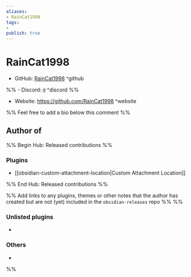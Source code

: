 ```yaml
---
aliases:
- RainCat1998
tags: 
- 
publish: true
---
```


# RainCat1998

- GitHub: [RainCat1998](https://github.com/RainCat1998/) ^github

%% - Discord: `@` ^discord %%

- Website: <https://github.com/RainCat1998> ^website

<!-- - [[Publish sites|Publish site]]: ^publish -->

%% Feel free to add a bio below this comment %%


## Author of

%% Begin Hub: Released contributions %%
### Plugins
- [[obsidian-custom-attachment-location|Custom Attachment Location]]

%% End Hub: Released contributions %%

%% Add links to any plugins, themes or other notes that the author has created but are not (yet) included in the `obsidian-releases` repo %%
%%
### Unlisted plugins

- 

### Others

- 
%%

<!--
## Sponsor this author

- [[GitHub sponsors]]: [Sponsor @RainCat1998 on GitHub Sponsors](https://github.com/sponsors/RainCat1998) ^github-sponsor
- [[Buy me a coffee]]: ^buy-me-a-coffee
- [[PayPal]]: ^paypal
- [[Patreon]]: ^patreon

-->

<!--
## Follow this author

- [[YouTube Channels|On YouTube]]: ^youtube
- Twitter: ^twitter
- ...
-->